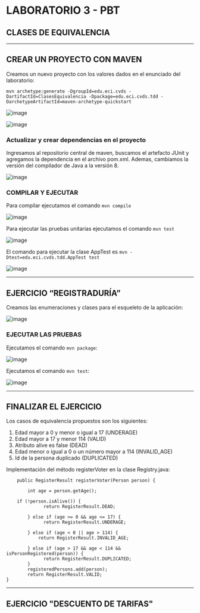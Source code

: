 # LABORATORIO 3 - PBT
## CLASES DE EQUIVALENCIA
---
## CREAR UN PROYECTO CON MAVEN

Creamos un nuevo proyecto con los valores dados en el enunciado del laboratorio:

```
mvn archetype:generate -DgroupId=edu.eci.cvds -DartifactId=ClasesEquivalencia -Dpackage=edu.eci.cvds.tdd -DarchetypeArtifactId=maven-archetype-quickstart
```
![image](https://user-images.githubusercontent.com/63562181/220468826-b9e985ff-36f6-45ed-b81e-117836b48486.png)

![image](https://user-images.githubusercontent.com/63562181/220468961-ca8b6402-b26d-4ff1-afeb-104b7f596fda.png)

### Actualizar y crear dependencias en el proyecto

Ingresamos al repositorio central de maven, buscamos el artefacto JUnit y agregamos la dependencia en el archivo pom.xml. Ademas, cambiamos la versión del compilador de Java a la versión 8.

![image](https://user-images.githubusercontent.com/63562181/221335317-8fde1bc8-f70f-4f3c-a27b-382d5d6ac995.png)

### COMPILAR Y EJECUTAR

Para compilar ejecutamos el comando `mvn compile`

![image](https://user-images.githubusercontent.com/63562181/221335209-a734a6a2-7573-4e34-a583-54f6e1553358.png)

Para ejecutar las pruebas unitarias ejecutamos el comando `mvn test`

![image](https://user-images.githubusercontent.com/63562181/221335617-fb06a274-14e0-4169-8e9f-0b230ba0555a.png)

El comando para ejecutar la clase AppTest es `mvn -Dtest=edu.eci.cvds.tdd.AppTest test`

![image](https://user-images.githubusercontent.com/63562181/221379889-d3144255-c832-4559-beaf-8462a30fb6b9.png)

---

## EJERCICIO “REGISTRADURÍA”

Creamos las enumeraciones y clases para el esqueleto de la aplicación:

![image](https://user-images.githubusercontent.com/63562181/221381336-0710fc4b-4c0f-43ca-8970-872e11ff60bb.png)

### EJECUTAR LAS PRUEBAS

Ejecutamos el comando `mvn package`:

![image](https://user-images.githubusercontent.com/63562181/221381411-8b95ef87-6b52-4de2-85e1-889c02a3a386.png)

Ejecutamos el comando `mvn test`:

![image](https://user-images.githubusercontent.com/63562181/221381435-dd666d9e-beb6-4c13-90d8-841194dac03f.png)

---

## FINALIZAR EL EJERCICIO

Los casos de equivalencia propuestos son los siguientes:

1. Edad mayor a 0 y menor o igual a 17 (UNDERAGE)
2. Edad mayor a 17 y menor 114 (VALID)
3. Atributo alive es false (DEAD)
4. Edad menor o igual a 0 o un número mayor a 114 (INVALID_AGE)
5. Id de la persona duplicado (DUPLICATED)

Implementación del método registerVoter en la clase Registry.java:

```
    public RegisterResult registerVoter(Person person) {

		int age = person.getAge();

    if (!person.isAlive()) {
			  return RegisterResult.DEAD;

		} else if (age >= 0 && age <= 17) {
			  return RegisterResult.UNDERAGE;

		} else if (age < 0 || age > 114) {
		  	return RegisterResult.INVALID_AGE;

		} else if (age > 17 && age < 114 && isPersonRegistered(person)) {
			  return RegisterResult.DUPLICATED;
		}
		registeredPersons.add(person);
		return RegisterResult.VALID;
}
```
---
## EJERCICIO "DESCUENTO DE TARIFAS"
